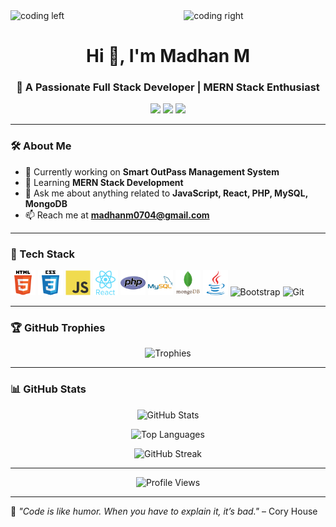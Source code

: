 <!-- Banner GIF -->
<div style="display: flex; justify-content: space-between; align-items: center;">
  <img src="https://media.giphy.com/media/qgQUggAC3Pfv687qPC/giphy.gif" alt="coding left" width="45%" />
  <img src="https://github.com/user-attachments/assets/5debc62e-556a-4b85-90c0-1156feac7b48" alt="coding right" width="45%" />
</div>

<h1 align="center">Hi 👋, I'm Madhan M</h1>
<h3 align="center">🚀 A Passionate Full Stack Developer | MERN Stack Enthusiast</h3>

<p align="center">
  <a href="mailto:madhanm0704@gmail.com"><img src="https://img.shields.io/badge/Gmail-%23EA4335.svg?&style=for-the-badge&logo=gmail&logoColor=white" /></a>
  <a href="https://www.linkedin.com/in/madhan-m-97139925a/" target="_blank"><img src="https://img.shields.io/badge/LinkedIn-%230077B5.svg?&style=for-the-badge&logo=linkedin&logoColor=white" /></a>
  <a href="https://github.com/madhan7708"><img src="https://img.shields.io/badge/GitHub-%2312100E.svg?&style=for-the-badge&logo=github&logoColor=white" /></a>
</p>

---

### 🛠️ About Me

- 🔭 Currently working on **Smart OutPass Management System**
- 🌱 Learning **MERN Stack Development**
- 💬 Ask me about anything related to **JavaScript, React, PHP, MySQL, MongoDB**
- 📫 Reach me at **madhanm0704@gmail.com**

---

### 🚀 Tech Stack

<p align="left">
  <img src="https://raw.githubusercontent.com/devicons/devicon/master/icons/html5/html5-original-wordmark.svg" alt="HTML5" width="40" height="40"/>
  <img src="https://raw.githubusercontent.com/devicons/devicon/master/icons/css3/css3-original-wordmark.svg" alt="CSS3" width="40" height="40"/>
  <img src="https://raw.githubusercontent.com/devicons/devicon/master/icons/javascript/javascript-original.svg" alt="JavaScript" width="40" height="40"/>
  <img src="https://raw.githubusercontent.com/devicons/devicon/master/icons/react/react-original-wordmark.svg" alt="React" width="40" height="40"/>
  <img src="https://raw.githubusercontent.com/devicons/devicon/master/icons/php/php-original.svg" alt="PHP" width="40" height="40"/>
  <img src="https://raw.githubusercontent.com/devicons/devicon/master/icons/mysql/mysql-original-wordmark.svg" alt="MySQL" width="40" height="40"/>
  <img src="https://raw.githubusercontent.com/devicons/devicon/master/icons/mongodb/mongodb-original-wordmark.svg" alt="MongoDB" width="40" height="40"/>
  <img src="https://raw.githubusercontent.com/devicons/devicon/master/icons/java/java-original.svg" alt="Java" width="40" height="40"/>
<img src="https://cdn.jsdelivr.net/gh/devicons/devicon/icons/bootstrap/bootstrap-original.svg" alt="Bootstrap" width="40" height="40" />
  <img src="https://www.vectorlogo.zone/logos/git-scm/git-scm-icon.svg" alt="Git" width="40" height="40"/>
</p>

---

### 🏆 GitHub Trophies
<p align="center">
  <img src="https://github-profile-trophy.vercel.app/?username=madhan7708&theme=gruvbox&margin-w=15&margin-h=15" alt="Trophies" />
</p>

---

### 📊 GitHub Stats

<p align="center">
  <img src="https://github-readme-stats.vercel.app/api?username=madhan7708&show_icons=true&theme=radical" alt="GitHub Stats" />
</p>

<p align="center">
  <img src="https://github-readme-stats.vercel.app/api/top-langs/?username=madhan7708&layout=compact&theme=radical" alt="Top Languages" />
</p>

<p align="center">
  <img src="https://github-readme-streak-stats.herokuapp.com/?user=madhan7708&theme=radical" alt="GitHub Streak" />
</p>

---

<p align="center">
  <img src="https://komarev.com/ghpvc/?username=madhan7708&label=Profile%20views&color=0e75b6&style=flat" alt="Profile Views" />
</p>

---

🧠 *"Code is like humor. When you have to explain it, it’s bad."* – Cory House

